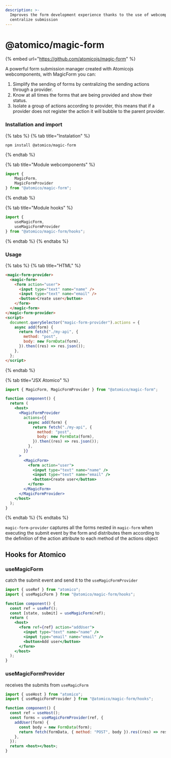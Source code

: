 ```yaml
---
description: >-
  Improves the form development experience thanks to the use of webcomponents to
  centralize submission
---
```


# @atomico/magic-form

{% embed url="https://github.com/atomicojs/magic-form" %}

A powerful form submission manager created with Atomicojs webcomponents, with MagicForm you can:

1. Simplify the sending of forms by centralizing the sending actions through a provider.
2. Know at all times the forms that are being provided and show their status.
3. Isolate a group of actions according to provider, this means that if a provider does not register the action it will bubble to the parent provider.

### Installation and import

{% tabs %}
{% tab title="Instalation" %}
```
npm install @atomico/magic-form
```
{% endtab %}

{% tab title="Module webcomponents" %}
```javascript
import { 
    MagicForm,
    MagicFormProvider 
} from "@atomico/magic-form";
```
{% endtab %}

{% tab title="Module hooks" %}
```javascript
import { 
    useMagicForm, 
    useMagicFormProvider 
} from "@atomico/magic-form/hooks";
```
{% endtab %}
{% endtabs %}

### Usage

{% tabs %}
{% tab title="HTML" %}
```html
<magic-form-provider>
  <magic-form>
    <form action="user">
      <input type="text" name="name" />
      <input type="text" name="email" />
      <button>Create user</button>
    </form>
  </magic-form>
</magic-form-provider>
<script>
  document.querySelector("magic-form-provider").actions = {
    async add(form) {
      return fetch("./my-api", {
        method: "post",
        body: new FormData(form),
      }).then((res) => res.json());
    },
  };
</script>
```
{% endtab %}

{% tab title="JSX Atomico" %}
```jsx
import { MagicForm, MagicFormProvider } from "@atomico/magic-form";

function component() {
  return (
    <host>
      <MagicFormProvider 
        actions={{
          async add(form) {
            return fetch("./my-api", {
              method: "post",
              body: new FormData(form),
            }).then((res) => res.json());
          },
        }}
      >
        <MagicForm>
          <form action="user">
            <input type="text" name="name" />
            <input type="text" name="email" />
            <button>Create user</button>
          </form>
        </MagicForm>
      </MagicFormProvider>
    </host>
  );
}
```
{% endtab %}
{% endtabs %}

`magic-form-provider` captures all the forms nested in `magic-form` when executing the submit event by the form and distributes them according to the definition of the action attribute to each method of the actions object

## Hooks for Atomico

### useMagicForm

catch the submit event and send it to the `useMagicFormProvider`

```jsx
import { useRef } from "atomico";
import { useMagicForm } from "@atomico/magic-form/hooks";

function component() {
  const ref = useRef();
  const [state, submit] = useMagicForm(ref);
  return (
    <host>
      <form ref={ref} action="addUser">
        <input type="text" name="name" />
        <input type="email" name="email" />
        <button>Add user</button>
      </form>
    </host>
  );
}
```

### useMagicFormProvider

receives the submits from `useMagicForm`

```jsx
import { useHost } from "atomico";
import { useMagicFormProvider } from "@atomico/magic-form/hooks";

function component() {
  const ref = useHost();
  const forms = useMagicFormProvider(ref, {
    addUser(form) {
      const body = new FormData(form);
      return fetch(formData, { method: "POST", body }).res((res) => res.json());
    },
  });
  return <host></host>;
}
```
